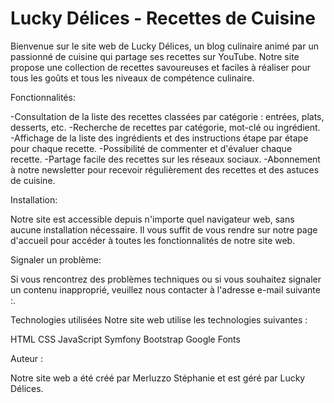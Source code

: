# Lucky Délices - Recettes de Cuisine

Bienvenue sur le site web de Lucky Délices, un blog culinaire animé par un passionné de cuisine qui partage ses recettes sur YouTube. Notre site propose une collection de recettes savoureuses et faciles à réaliser pour tous les goûts et tous les niveaux de compétence culinaire.

Fonctionnalités:

-Consultation de la liste des recettes classées par catégorie : entrées, plats, desserts, etc.
-Recherche de recettes par catégorie, mot-clé ou ingrédient.
-Affichage de la liste des ingrédients et des instructions étape par étape pour chaque recette.
-Possibilité de commenter et d'évaluer chaque recette.
-Partage facile des recettes sur les réseaux sociaux.
-Abonnement à notre newsletter pour recevoir régulièrement des recettes et des astuces de cuisine.

Installation: 

Notre site est accessible depuis n'importe quel navigateur web, sans aucune installation nécessaire. Il vous suffit de vous rendre sur notre page d'accueil pour accéder à toutes les fonctionnalités de notre site web.


Signaler un problème:

Si vous rencontrez des problèmes techniques ou si vous souhaitez signaler un contenu inapproprié, veuillez nous contacter à l'adresse e-mail suivante :.

Technologies utilisées
Notre site web utilise les technologies suivantes :

HTML
CSS
JavaScript
Symfony
Bootstrap
Google Fonts

Auteur :

Notre site web a été créé par Merluzzo Stéphanie et est géré par Lucky Délices.


